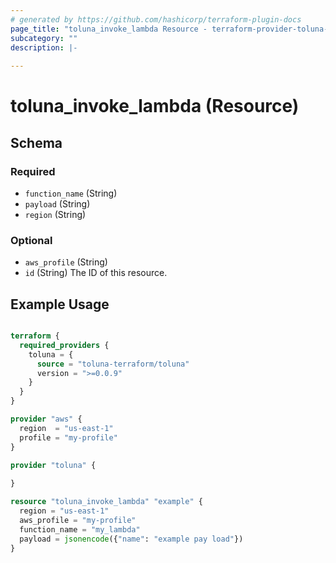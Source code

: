 ```yaml
---
# generated by https://github.com/hashicorp/terraform-plugin-docs
page_title: "toluna_invoke_lambda Resource - terraform-provider-toluna-custom"
subcategory: ""
description: |-
  
---
```


# toluna_invoke_lambda (Resource)





<!-- schema generated by tfplugindocs -->
## Schema

### Required

- `function_name` (String)
- `payload` (String)
- `region` (String)

### Optional

- `aws_profile` (String)
- `id` (String) The ID of this resource.


## Example Usage

```terraform

terraform {
  required_providers {
    toluna = {
      source = "toluna-terraform/toluna"
      version = ">=0.0.9"
    }
  }
}

provider "aws" {
  region  = "us-east-1"
  profile = "my-profile"
}

provider "toluna" {
  
}

resource "toluna_invoke_lambda" "example" {
  region = "us-east-1"
  aws_profile = "my-profile"
  function_name = "my_lambda"
  payload = jsonencode({"name": "example pay load"})
}
```